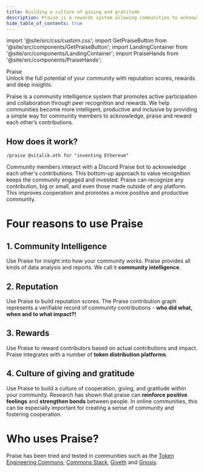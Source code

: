 ```yaml
---
title: Building a culture of giving and gratitude
description: Praise is a rewards system allowing communities to acknowledge and reward member contributions.
hide_table_of_contents: true
---
```


import '@site/src/css/custom.css';
import GetPraiseButton from '@site/src/components/GetPraiseButton';
import LandingContainer from '@site/src/components/LandingContainer';
import PraiseHands from '@site/src/components/PraiseHands';

<LandingContainer>

<div className="heroContainer">
  <div className="heroHeader">Praise</div>
  <div className="text-3xl">Unlock the full potential of your community with reputation scores, rewards and deep insights.</div>
</div>

<PraiseHands/>

Praise is a community intelligence system that promotes active participation and collaboration through peer recognition and rewards. We help communities become more intelligent, productive and inclusive by providing a simple way for community members to acknowledge, praise and reward each other’s contributions.

<div class="black-section">

## How does it work?

```
/praise @vitalik.eth for "inventing Ethereum"
```

Community members interact with a Discord Praise bot to acknowledge each other's contributions. This bottom-up approach to value recognition keeps the community engaged and invested. Praise can recognize any contribution, big or small, and even those made outside of any platform. This improves cooperation and promotes a more positive and productive community.

<GetPraiseButton/>

</div>

# Four reasons to use Praise

## 1. Community Intelligence

Use Praise for insight into how your community works. Praise provides all kinds of data analysis and reports. We call it **community intelligence**.

<PraiseHands size="small"/>

## 2. Reputation

Use Praise to build reputation scores. The Praise contribution graph represents a verifiable record of community contributions - **who did what, when and to what impact?!**

<PraiseHands size="small"/>

## 3. Rewards

Use Praise to reward contributors based on actual contributions and impact. Praise integrates with a number of **token distribution platforms**.
<PraiseHands size="small"/>

## 4. Culture of giving and gratitude

Use Praise to build a culture of cooperation, giving, and gratitude within your community. Research has shown that praise can **reinforce positive feelings** and **strengthen bonds** between people. In online communities, this can be especially important for creating a sense of community and fostering cooperation.

<div class="black-section">

# Who uses Praise?

Praise has been tried and tested in communities such as the [Token Engineering Commons](https://tecommons.org), [Commons Stack](https://commonsstack.org), [Giveth](https://giveth.io) and [Gnosis](https://gnosischain.com/).

<GetPraiseButton/>

</div>

</LandingContainer>
